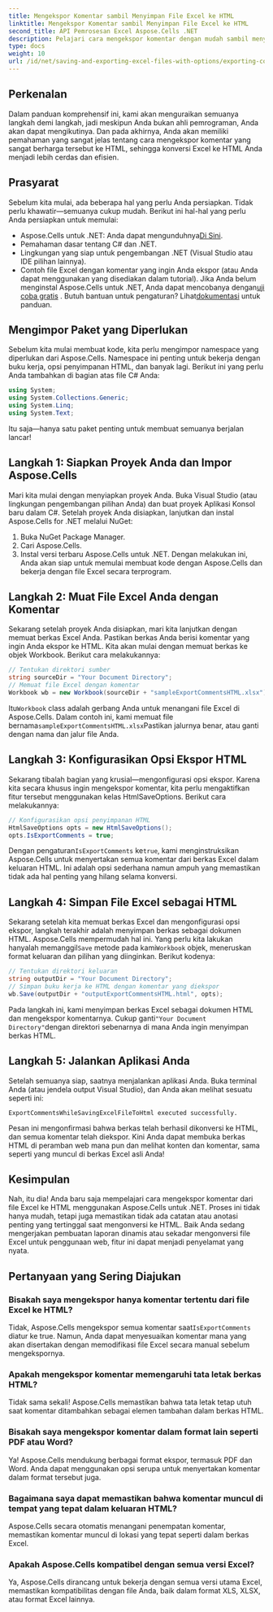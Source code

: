 ```yaml
---
title: Mengekspor Komentar sambil Menyimpan File Excel ke HTML
linktitle: Mengekspor Komentar sambil Menyimpan File Excel ke HTML
second_title: API Pemrosesan Excel Aspose.Cells .NET
description: Pelajari cara mengekspor komentar dengan mudah sambil menyimpan file Excel ke HTML menggunakan Aspose.Cells untuk .NET. Ikuti panduan langkah demi langkah ini untuk menyimpan anotasi.
type: docs
weight: 10
url: /id/net/saving-and-exporting-excel-files-with-options/exporting-comments/
---
```

## Perkenalan
Dalam panduan komprehensif ini, kami akan menguraikan semuanya langkah demi langkah, jadi meskipun Anda bukan ahli pemrograman, Anda akan dapat mengikutinya. Dan pada akhirnya, Anda akan memiliki pemahaman yang sangat jelas tentang cara mengekspor komentar yang sangat berharga tersebut ke HTML, sehingga konversi Excel ke HTML Anda menjadi lebih cerdas dan efisien.
## Prasyarat
Sebelum kita mulai, ada beberapa hal yang perlu Anda persiapkan. Tidak perlu khawatir—semuanya cukup mudah. Berikut ini hal-hal yang perlu Anda persiapkan untuk memulai:
-  Aspose.Cells untuk .NET: Anda dapat mengunduhnya[Di Sini](https://releases.aspose.com/cells/net/).
- Pemahaman dasar tentang C# dan .NET.
- Lingkungan yang siap untuk pengembangan .NET (Visual Studio atau IDE pilihan lainnya).
- Contoh file Excel dengan komentar yang ingin Anda ekspor (atau Anda dapat menggunakan yang disediakan dalam tutorial).
 Jika Anda belum menginstal Aspose.Cells untuk .NET, Anda dapat mencobanya dengan[uji coba gratis](https://releases.aspose.com/) . Butuh bantuan untuk pengaturan? Lihat[dokumentasi](https://reference.aspose.com/cells/net/) untuk panduan.
## Mengimpor Paket yang Diperlukan
Sebelum kita mulai membuat kode, kita perlu mengimpor namespace yang diperlukan dari Aspose.Cells. Namespace ini penting untuk bekerja dengan buku kerja, opsi penyimpanan HTML, dan banyak lagi. Berikut ini yang perlu Anda tambahkan di bagian atas file C# Anda:
```csharp
using System;
using System.Collections.Generic;
using System.Linq;
using System.Text;
```
Itu saja—hanya satu paket penting untuk membuat semuanya berjalan lancar!
## Langkah 1: Siapkan Proyek Anda dan Impor Aspose.Cells
Mari kita mulai dengan menyiapkan proyek Anda. Buka Visual Studio (atau lingkungan pengembangan pilihan Anda) dan buat proyek Aplikasi Konsol baru dalam C#. Setelah proyek Anda disiapkan, lanjutkan dan instal Aspose.Cells for .NET melalui NuGet:
1. Buka NuGet Package Manager.
2. Cari Aspose.Cells.
3. Instal versi terbaru Aspose.Cells untuk .NET.
Dengan melakukan ini, Anda akan siap untuk memulai membuat kode dengan Aspose.Cells dan bekerja dengan file Excel secara terprogram.
## Langkah 2: Muat File Excel Anda dengan Komentar
Sekarang setelah proyek Anda disiapkan, mari kita lanjutkan dengan memuat berkas Excel Anda. Pastikan berkas Anda berisi komentar yang ingin Anda ekspor ke HTML. Kita akan mulai dengan memuat berkas ke objek Workbook.
Berikut cara melakukannya:
```csharp
// Tentukan direktori sumber
string sourceDir = "Your Document Directory";
// Memuat file Excel dengan komentar
Workbook wb = new Workbook(sourceDir + "sampleExportCommentsHTML.xlsx");
```
 Itu`Workbook` class adalah gerbang Anda untuk menangani file Excel di Aspose.Cells. Dalam contoh ini, kami memuat file bernama`sampleExportCommentsHTML.xlsx`Pastikan jalurnya benar, atau ganti dengan nama dan jalur file Anda.
## Langkah 3: Konfigurasikan Opsi Ekspor HTML
Sekarang tibalah bagian yang krusial—mengonfigurasi opsi ekspor. Karena kita secara khusus ingin mengekspor komentar, kita perlu mengaktifkan fitur tersebut menggunakan kelas HtmlSaveOptions.
Berikut cara melakukannya:
```csharp
// Konfigurasikan opsi penyimpanan HTML
HtmlSaveOptions opts = new HtmlSaveOptions();
opts.IsExportComments = true;
```
 Dengan pengaturan`IsExportComments` ke`true`, kami menginstruksikan Aspose.Cells untuk menyertakan semua komentar dari berkas Excel dalam keluaran HTML. Ini adalah opsi sederhana namun ampuh yang memastikan tidak ada hal penting yang hilang selama konversi.
## Langkah 4: Simpan File Excel sebagai HTML
 Sekarang setelah kita memuat berkas Excel dan mengonfigurasi opsi ekspor, langkah terakhir adalah menyimpan berkas sebagai dokumen HTML. Aspose.Cells mempermudah hal ini. Yang perlu kita lakukan hanyalah memanggil`Save` metode pada kami`Workbook` objek, meneruskan format keluaran dan pilihan yang diinginkan.
Berikut kodenya:
```csharp
// Tentukan direktori keluaran
string outputDir = "Your Document Directory";
// Simpan buku kerja ke HTML dengan komentar yang diekspor
wb.Save(outputDir + "outputExportCommentsHTML.html", opts);
```
 Pada langkah ini, kami menyimpan berkas Excel sebagai dokumen HTML dan mengekspor komentarnya. Cukup ganti`"Your Document Directory"`dengan direktori sebenarnya di mana Anda ingin menyimpan berkas HTML.
## Langkah 5: Jalankan Aplikasi Anda
Setelah semuanya siap, saatnya menjalankan aplikasi Anda. Buka terminal Anda (atau jendela output Visual Studio), dan Anda akan melihat sesuatu seperti ini:
```plaintext
ExportCommentsWhileSavingExcelFileToHtml executed successfully.
```
Pesan ini mengonfirmasi bahwa berkas telah berhasil dikonversi ke HTML, dan semua komentar telah diekspor. Kini Anda dapat membuka berkas HTML di peramban web mana pun dan melihat konten dan komentar, sama seperti yang muncul di berkas Excel asli Anda!
## Kesimpulan
Nah, itu dia! Anda baru saja mempelajari cara mengekspor komentar dari file Excel ke HTML menggunakan Aspose.Cells untuk .NET. Proses ini tidak hanya mudah, tetapi juga memastikan tidak ada catatan atau anotasi penting yang tertinggal saat mengonversi ke HTML. Baik Anda sedang mengerjakan pembuatan laporan dinamis atau sekadar mengonversi file Excel untuk penggunaan web, fitur ini dapat menjadi penyelamat yang nyata.
## Pertanyaan yang Sering Diajukan
### Bisakah saya mengekspor hanya komentar tertentu dari file Excel ke HTML?  
Tidak, Aspose.Cells mengekspor semua komentar saat`IsExportComments` diatur ke true. Namun, Anda dapat menyesuaikan komentar mana yang akan disertakan dengan memodifikasi file Excel secara manual sebelum mengekspornya.
### Apakah mengekspor komentar memengaruhi tata letak berkas HTML?  
Tidak sama sekali! Aspose.Cells memastikan bahwa tata letak tetap utuh saat komentar ditambahkan sebagai elemen tambahan dalam berkas HTML.
### Bisakah saya mengekspor komentar dalam format lain seperti PDF atau Word?  
Ya! Aspose.Cells mendukung berbagai format ekspor, termasuk PDF dan Word. Anda dapat menggunakan opsi serupa untuk menyertakan komentar dalam format tersebut juga.
### Bagaimana saya dapat memastikan bahwa komentar muncul di tempat yang tepat dalam keluaran HTML?  
Aspose.Cells secara otomatis menangani penempatan komentar, memastikan komentar muncul di lokasi yang tepat seperti dalam berkas Excel.
### Apakah Aspose.Cells kompatibel dengan semua versi Excel?  
Ya, Aspose.Cells dirancang untuk bekerja dengan semua versi utama Excel, memastikan kompatibilitas dengan file Anda, baik dalam format XLS, XLSX, atau format Excel lainnya.